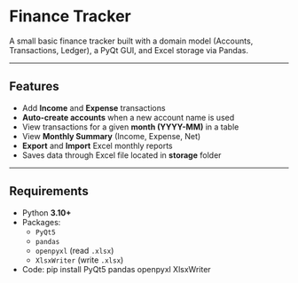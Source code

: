 # Finance Tracker 

A small basic finance tracker built with a domain model (Accounts, Transactions, Ledger), a PyQt GUI, and Excel storage via Pandas.

---

## Features

- Add **Income** and **Expense** transactions
- **Auto-create accounts** when a new account name is used
- View transactions for a given **month (YYYY-MM)** in a table
- View **Monthly Summary** (Income, Expense, Net)
- **Export** and **Import** Excel monthly reports
- Saves data through Excel file located in **storage** folder

---

## Requirements

- Python **3.10+**
- Packages:
  - `PyQt5`
  - `pandas`
  - `openpyxl` (read `.xlsx`)
  - `XlsxWriter` (write `.xlsx`)
- Code: pip install PyQt5 pandas openpyxl XlsxWriter